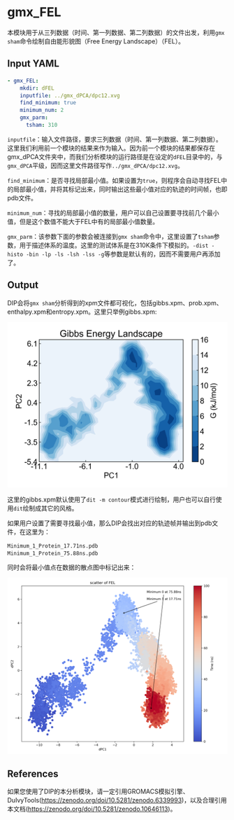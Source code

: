 # gmx_FEL

本模块用于从三列数据（时间、第一列数据、第二列数据）的文件出发，利用`gmx sham`命令绘制自由能形貌图（Free Energy Landscape）（FEL）。

## Input YAML

```yaml
- gmx_FEL:
    mkdir: dFEL
    inputfile: ../gmx_dPCA/dpc12.xvg
    find_minimum: true
    minimum_num: 2
    gmx_parm:
      tsham: 310
```

`inputfile`：输入文件路径，要求三列数据（时间、第一列数据、第二列数据）。这里我们利用前一个模块的结果来作为输入。因为前一个模块的结果都保存在gmx_dPCA文件夹中，而我们分析模块的运行路径是在设定的`dFEL`目录中的，与`gmx_dPCA`平级，因而这里文件路径写作`../gmx_dPCA/dpc12.xvg`。

`find_minimum`：是否寻找局部最小值。如果设置为`true`，则程序会自动寻找FEL中的局部最小值，并将其标记出来，同时输出这些最小值对应的轨迹的时间帧，也即pdb文件。

`minimum_num`：寻找的局部最小值的数量，用户可以自己设置要寻找前几个最小值，但是这个数值不能大于FEL中有的局部最小值数量。

`gmx_parm`：该参数下面的参数会被连接到`gmx sham`命令中，这里设置了`tsham`参数，用于描述体系的温度。这里的测试体系是在310K条件下模拟的。`-dist -histo -bin -lp -ls -lsh -lss -g`等参数是默认有的，因而不需要用户再添加了。

## Output

DIP会将`gmx sham`分析得到的xpm文件都可视化，包括gibbs.xpm、prob.xpm、enthalpy.xpm和entropy.xpm。这里只举例gibbs.xpm:

![gibbs.xpm](static/gmx_FEL_gibbs.png)

这里的gibbs.xpm默认使用了`dit -m contour`模式进行绘制，用户也可以自行使用`dit`绘制成其它的风格。

如果用户设置了需要寻找最小值，那么DIP会找出对应的轨迹帧并输出到pdb文件，在这里为：

```txt
Minimum_1_Protein_17.71ns.pdb
Minimum_1_Protein_75.88ns.pdb
```

同时会将最小值点在数据的散点图中标记出来：

![FEL_minimum](static/gmx_FEL_findminimum.png)


## References

如果您使用了DIP的本分析模块，请一定引用GROMACS模拟引擎、DuIvyTools(https://zenodo.org/doi/10.5281/zenodo.6339993)，以及合理引用本文档(https://zenodo.org/doi/10.5281/zenodo.10646113)。
